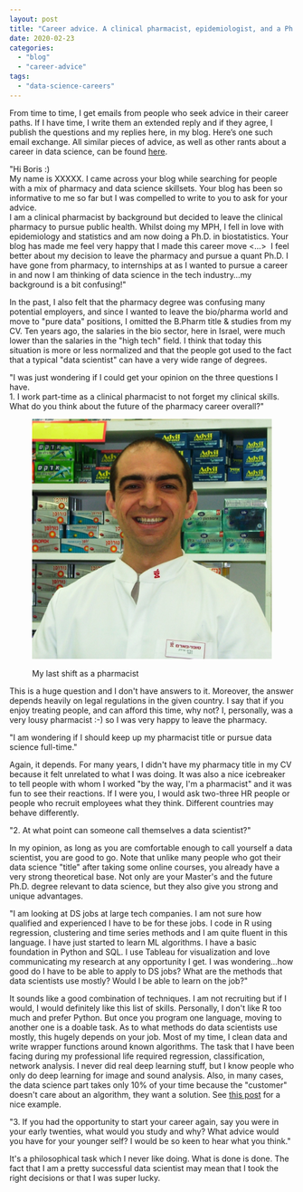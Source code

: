 ```yaml
---
layout: post
title: "Career advice. A clinical pharmacist, epidemiologist, and a Ph.D. student wants to become a data scientist."
date: 2020-02-23
categories: 
  - "blog"
  - "career-advice"
tags: 
  - "data-science-careers"
---
```


From time to time, I get emails from people who seek advice in their career paths. If I have time, I write them an extended reply and if they agree, I publish the questions and my replies here, in my blog. Here’s one such email exchange. All similar pieces of advice, as well as other rants about a career in data science, can be found [here](https://gorelik.net/category/career-advice/).

"Hi Boris :)  
My name is XXXXX. I came across your blog while searching for people with a mix of pharmacy and data science skillsets. Your blog has been so informative to me so far but I was compelled to write to you to ask for your advice.  
I am a clinical pharmacist by background but decided to leave the clinical pharmacy to pursue public health. Whilst doing my MPH, I fell in love with epidemiology and statistics and am now doing a Ph.D. in biostatistics. Your blog has made me feel very happy that I made this career move <...>  I feel better about my decision to leave the pharmacy and pursue a quant Ph.D. I have gone from pharmacy, to internships at <YYYY> as I wanted to pursue a career in <ZZZZZ> and now I am thinking of data science in the tech industry…my background is a bit confusing!"

In the past, I also felt that the pharmacy degree was confusing many potential employers, and since I wanted to leave the bio/pharma world and move to "pure data" positions, I omitted the B.Pharm title & studies from my CV. Ten years ago, the salaries in the bio sector, here in Israel, were much lower than the salaries in the "high tech" field. I think that today this situation is more or less normalized and that the people got used to the fact that a typical "data scientist" can have a very wide range of degrees.

"I was just wondering if I could get your opinion on the three questions I have.   
1\. I work part-time as a clinical pharmacist to not forget my clinical skills. What do you think about the future of the pharmacy career overall?"

<figure>

![](/assets/images/2020/02/pharmacist.jpg?w=1024)

<figcaption>

My last shift as a pharmacist

</figcaption>

</figure>

This is a huge question and I don't have answers to it. Moreover, the answer depends heavily on legal regulations in the given country. I say that if you enjoy treating people, and can afford this time, why not? I, personally, was a very lousy pharmacist :-) so I was very happy to leave the pharmacy.

"I am wondering if I should keep up my pharmacist title or pursue data science full-time."

Again, it depends. For many years, I didn't have my pharmacy title in my CV because it felt unrelated to what I was doing. It was also a nice icebreaker to tell people with whom I worked "by the way, I'm a pharmacist" and it was fun to see their reactions. If I were you, I would ask two-three HR people or people who recruit employees what they think. Different countries may behave differently. 

"2. At what point can someone call themselves a data scientist?"

In my opinion, as long as you are comfortable enough to call yourself a data scientist, you are good to go. Note that unlike many people who got their data science "title" after taking some online courses, you already have a very strong theoretical base. Not only are your Master's and the future Ph.D. degree relevant to data science, but they also give you strong and unique advantages. 

"I am looking at DS jobs at large tech companies. I am not sure how qualified and experienced I have to be for these jobs. I code in R using regression, clustering and time series methods and I am quite fluent in this language. I have just started to learn ML algorithms. I have a basic foundation in Python and SQL. I use Tableau for visualization and love communicating my research at any opportunity I get. I was wondering…how good do I have to be able to apply to DS jobs? What are the methods that data scientists use mostly? Would I be able to learn on the job?"

It sounds like a good combination of techniques. I am not recruiting but if I would, I would definitely like this list of skills. Personally, I don't like R too much and prefer Python. But once you program one language, moving to another one is a doable task. As to what methods do data scientists use mostly, this hugely depends on your job. Most of my time, I clean data and write wrapper functions around known algorithms. The task that I have been facing during my professional life required regression, classification, network analysis. I never did real deep learning stuff, but I know people who only do deep learning for image and sound analysis. Also, in many cases, the data science part takes only 10% of your time because the "customer" doesn't care about an algorithm, they want a solution. See [this post](https://gorelik.net/2017/06/12/time-series-analysis-when-good-enough-is-good-enough/) for a nice example.  

"3. If you had the opportunity to start your career again, say you were in your early twenties, what would you study and why? What advice would you have for your younger self? I would be so keen to hear what you think."

It's a philosophical task which I never like doing. What is done is done. The fact that I am a pretty successful data scientist may mean that I took the right decisions or that I was super lucky.
